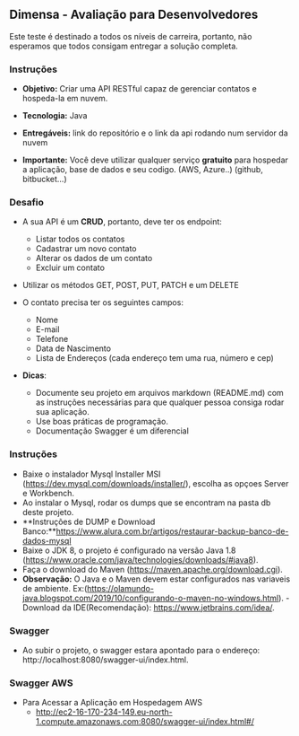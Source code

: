 
## Dimensa - Avaliação para Desenvolvedores
Este teste é destinado a todos os níveis de carreira, portanto, não esperamos que todos consigam entregar a solução completa.

### Instruções

- **Objetivo:** Criar uma API RESTful capaz de gerenciar contatos e hospeda-la em nuvem.
- **Tecnologia:** Java
- **Entregáveis:** link do repositório e o link da api rodando num servidor da nuvem

- **Importante:**
  Você deve utilizar qualquer serviço **gratuito** para hospedar a aplicação, base de dados e seu codigo.
  (AWS, Azure..) (github, bitbucket...)

### Desafio

- A sua API é um **CRUD**, portanto, deve ter os endpoint:
    - Listar todos os contatos
    - Cadastrar um novo contato
    - Alterar os dados de um contato
    - Excluir um contato

- Utilizar os métodos GET, POST, PUT, PATCH e um DELETE

- O contato precisa ter os seguintes campos:
    - Nome
    - E-mail
    - Telefone
    - Data de Nascimento
    - Lista de Endereços (cada endereço tem uma rua, número e cep)

- **Dicas**:
    - Documente seu projeto em arquivos markdown (README.md) com as instruções necessárias para que qualquer pessoa consiga rodar sua aplicação.
    - Use boas práticas de programação.
    - Documentação Swagger é um diferencial


### Instruções

- Baixe o instalador Mysql Installer MSI (https://dev.mysql.com/downloads/installer/), escolha as opçoes Server e Workbench.
- Ao instalar o Mysql, rodar os dumps que se encontram na pasta db deste projeto.
- **Instruções de DUMP e Download Banco:**https://www.alura.com.br/artigos/restaurar-backup-banco-de-dados-mysql
- Baixe o JDK 8, o projeto é configurado na versão Java 1.8 (https://www.oracle.com/java/technologies/downloads/#java8).
- Faça o download do Maven (https://maven.apache.org/download.cgi).
- **Observação:** O Java e o Maven devem estar configurados nas variaveis de ambiente. Ex:(https://olamundo-java.blogspot.com/2019/10/configurando-o-maven-no-windows.html).
  -Download da IDE(Recomendação): https://www.jetbrains.com/idea/.

### Swagger
- Ao subir o projeto, o swagger estara apontado para o endereço: http://localhost:8080/swagger-ui/index.html.

### Swagger AWS
- Para Acessar a Aplicação em Hospedagem AWS
  - http://ec2-16-170-234-149.eu-north-1.compute.amazonaws.com:8080/swagger-ui/index.html#/